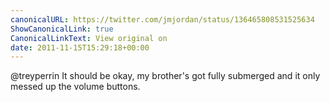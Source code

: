 ```yaml
---
canonicalURL: https://twitter.com/jmjordan/status/136465808531525634
ShowCanonicalLink: true
CanonicalLinkText: View original on
date: 2011-11-15T15:29:18+00:00
---
```

@treyperrin It should be okay, my brother's got fully submerged and it only messed up the volume buttons.